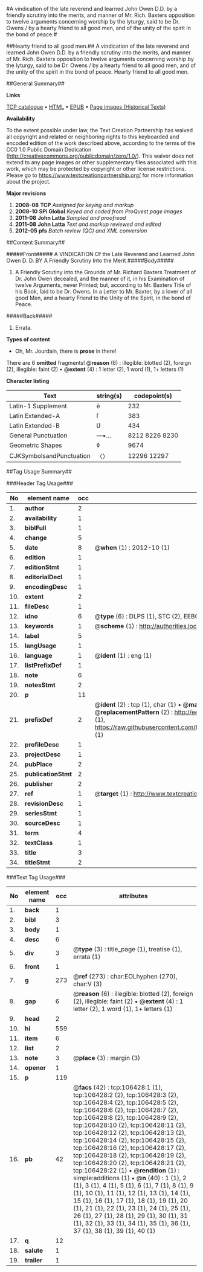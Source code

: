 #A vindication of the late reverend and learned John Owen D.D. by a friendly scrutiny into the merits, and manner of Mr. Rich. Baxters opposition to twelve arguments concerning worship by the lyturgy, said to be Dr. Owens / by a hearty friend to all good men, and of the unity of the spirit in the bond of peace.#

##Hearty friend to all good men.##
A vindication of the late reverend and learned John Owen D.D. by a friendly scrutiny into the merits, and manner of Mr. Rich. Baxters opposition to twelve arguments concerning worship by the lyturgy, said to be Dr. Owens / by a hearty friend to all good men, and of the unity of the spirit in the bond of peace.
Hearty friend to all good men.

##General Summary##

**Links**

[TCP catalogue](http://www.ota.ox.ac.uk/tcp/)  • 
[HTML](http://tei.it.ox.ac.uk/tcp/Texts-HTML/free/A65/A65034.html)  • 
[EPUB](http://tei.it.ox.ac.uk/tcp/Texts-EPUB/free/A65/A65034.epub) • 
[Page images (Historical Texts)](https://historicaltexts.jisc.ac.uk/eebo-17356609e)

**Availability**

To the extent possible under law, the Text Creation Partnership has waived all copyright and related or neighboring rights to this keyboarded and encoded edition of the work described above, according to the terms of the CC0 1.0 Public Domain Dedication (http://creativecommons.org/publicdomain/zero/1.0/). This waiver does not extend to any page images or other supplementary files associated with this work, which may be protected by copyright or other license restrictions. Please go to https://www.textcreationpartnership.org/ for more information about the project.

**Major revisions**

1. __2008-08__ __TCP__ *Assigned for keying and markup*
1. __2008-10__ __SPi Global__ *Keyed and coded from ProQuest page images*
1. __2011-08__ __John Latta__ *Sampled and proofread*
1. __2011-08__ __John Latta__ *Text and markup reviewed and edited*
1. __2012-05__ __pfs__ *Batch review (QC) and XML conversion*

##Content Summary##

#####Front#####
A VINDICATION Of the Late Reverend and Learned John Owen D. D. BY A Friendly Scrutiny Into the Merit
#####Body#####

1. A Friendly Scrutiny into the Grounds of Mr. Richard Baxters Treatment of Dr. John Owen deceaſed, and the manner of it, in his Examination of twelve Arguments, never Printed; but, according to Mr. Baxters Title of his Book, ſaid to be Dr. Owens. In a Letter to Mr. Baxter, by a lover of all good Men, and a hearty Friend to the Unity of the Spirit, in the bond of Peace.

#####Back#####

1. Errata.

**Types of content**

  * Oh, Mr. Jourdain, there is **prose** in there!

There are 6 **omitted** fragments! 
 @__reason__ (6) : illegible: blotted (2), foreign (2), illegible: faint (2)  •  @__extent__ (4) : 1 letter (2), 1 word (1), 1+ letters (1)

**Character listing**


|Text|string(s)|codepoint(s)|
|---|---|---|
|Latin-1 Supplement|è|232|
|Latin Extended-A|ſ|383|
|Latin Extended-B|Ʋ|434|
|General Punctuation|—•…|8212 8226 8230|
|Geometric Shapes|◊|9674|
|CJKSymbolsandPunctuation|〈〉|12296 12297|

##Tag Usage Summary##

###Header Tag Usage###

|No|element name|occ|attributes|
|---|---|---|---|
|1.|__author__|2||
|2.|__availability__|1||
|3.|__biblFull__|1||
|4.|__change__|5||
|5.|__date__|8| @__when__ (1) : 2012-10 (1)|
|6.|__edition__|1||
|7.|__editionStmt__|1||
|8.|__editorialDecl__|1||
|9.|__encodingDesc__|1||
|10.|__extent__|2||
|11.|__fileDesc__|1||
|12.|__idno__|6| @__type__ (6) : DLPS (1), STC (2), EEBO-CITATION (1), OCLC (1), VID (1)|
|13.|__keywords__|1| @__scheme__ (1) : http://authorities.loc.gov/ (1)|
|14.|__label__|5||
|15.|__langUsage__|1||
|16.|__language__|1| @__ident__ (1) : eng (1)|
|17.|__listPrefixDef__|1||
|18.|__note__|6||
|19.|__notesStmt__|2||
|20.|__p__|11||
|21.|__prefixDef__|2| @__ident__ (2) : tcp (1), char (1)  •  @__matchPattern__ (2) : ([0-9\-]+):([0-9IVX]+) (1), (.+) (1)  •  @__replacementPattern__ (2) : http://eebo.chadwyck.com/downloadtiff?vid=$1&page=$2 (1), https://raw.githubusercontent.com/textcreationpartnership/Texts/master/tcpchars.xml#$1 (1)|
|22.|__profileDesc__|1||
|23.|__projectDesc__|1||
|24.|__pubPlace__|2||
|25.|__publicationStmt__|2||
|26.|__publisher__|2||
|27.|__ref__|1| @__target__ (1) : http://www.textcreationpartnership.org/docs/. (1)|
|28.|__revisionDesc__|1||
|29.|__seriesStmt__|1||
|30.|__sourceDesc__|1||
|31.|__term__|4||
|32.|__textClass__|1||
|33.|__title__|3||
|34.|__titleStmt__|2||


###Text Tag Usage###

|No|element name|occ|attributes|
|---|---|---|---|
|1.|__back__|1||
|2.|__bibl__|3||
|3.|__body__|1||
|4.|__desc__|6||
|5.|__div__|3| @__type__ (3) : title_page (1), treatise (1), errata (1)|
|6.|__front__|1||
|7.|__g__|273| @__ref__ (273) : char:EOLhyphen (270), char:V (3)|
|8.|__gap__|6| @__reason__ (6) : illegible: blotted (2), foreign (2), illegible: faint (2)  •  @__extent__ (4) : 1 letter (2), 1 word (1), 1+ letters (1)|
|9.|__head__|2||
|10.|__hi__|559||
|11.|__item__|6||
|12.|__list__|2||
|13.|__note__|3| @__place__ (3) : margin (3)|
|14.|__opener__|1||
|15.|__p__|119||
|16.|__pb__|42| @__facs__ (42) : tcp:106428:1 (1), tcp:106428:2 (2), tcp:106428:3 (2), tcp:106428:4 (2), tcp:106428:5 (2), tcp:106428:6 (2), tcp:106428:7 (2), tcp:106428:8 (2), tcp:106428:9 (2), tcp:106428:10 (2), tcp:106428:11 (2), tcp:106428:12 (2), tcp:106428:13 (2), tcp:106428:14 (2), tcp:106428:15 (2), tcp:106428:16 (2), tcp:106428:17 (2), tcp:106428:18 (2), tcp:106428:19 (2), tcp:106428:20 (2), tcp:106428:21 (2), tcp:106428:22 (1)  •  @__rendition__ (1) : simple:additions (1)  •  @__n__ (40) : 1 (1), 2 (1), 3 (1), 4 (1), 5 (1), 6 (1), 7 (1), 8 (1), 9 (1), 10 (1), 11 (1), 12 (1), 13 (1), 14 (1), 15 (1), 16 (1), 17 (1), 18 (1), 19 (1), 20 (1), 21 (1), 22 (1), 23 (1), 24 (1), 25 (1), 26 (1), 27 (1), 28 (1), 29 (1), 30 (1), 31 (1), 32 (1), 33 (1), 34 (1), 35 (1), 36 (1), 37 (1), 38 (1), 39 (1), 40 (1)|
|17.|__q__|12||
|18.|__salute__|1||
|19.|__trailer__|1||

